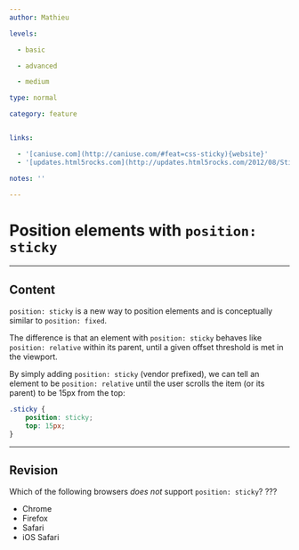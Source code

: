 ```yaml
---
author: Mathieu

levels:

  - basic

  - advanced

  - medium

type: normal

category: feature


links:

  - '[caniuse.com](http://caniuse.com/#feat=css-sticky){website}'
  - '[updates.html5rocks.com](http://updates.html5rocks.com/2012/08/Stick-your-landings-position-sticky-lands-in-WebKit){website}'

notes: ''

---
```


# Position elements with  `position: sticky`

---
## Content

`position: sticky` is a new way to position elements and is conceptually similar to `position: fixed`. 

The difference is that an element with `position: sticky` behaves like `position: relative` within its parent, until a given offset threshold is met in the viewport.


By simply adding `position: sticky` (vendor prefixed), we can tell an element to be `position: relative` until the user scrolls the item (or its parent) to be 15px from the top:
```css
.sticky {
    position: sticky;
    top: 15px;
}
```

---
## Revision

Which of the following browsers *does not* support `position: sticky`? ???


* Chrome
* Firefox
* Safari
* iOS Safari

 
